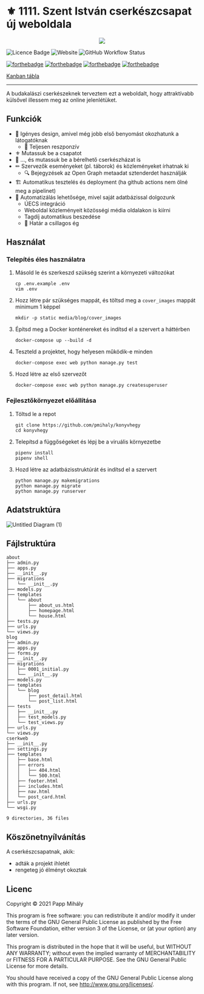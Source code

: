 # ⚜ 1111. Szent István cserkészcsapat új weboldala

<p align="center">
<img src="https://user-images.githubusercontent.com/47941079/130056456-67ac8987-df33-473f-a2c1-8b6d1b77ec7b.png">


![Licence Badge](https://img.shields.io/github/license/pmihaly/cserkweb?style=for-the-badge) 
![Website](https://img.shields.io/website?style=for-the-badge&url=https%3A%2F%2Fcserkweb.pappmihaly.com%2F)
![GitHub Workflow Status](https://img.shields.io/github/workflow/status/pmihaly/cserkweb/CI?style=for-the-badge)
   
[![forthebadge](https://forthebadge.com/images/badges/made-with-python.svg)](https://forthebadge.com) [![forthebadge](https://forthebadge.com/images/badges/made-with-crayons.svg)](https://forthebadge.com) [![forthebadge](https://forthebadge.com/images/badges/contains-cat-gifs.svg)](https://forthebadge.com) [![forthebadge](https://forthebadge.com/images/badges/check-it-out.svg)](https://forthebadge.com)
   
[Kanban tábla](https://github.com/pmihaly/cserkweb/projects/)
</p>

---

A budakalászi cserkészeknek terveztem ezt a weboldalt, hogy attraktívabb külsővel illessem meg az online jelenlétüket.

## Funkciók

* 🍃 Igényes design, amivel még jobb első benyomást okozhatunk a látogatóknak
    * 📱 Teljesen reszponzív 
* ⚜ Mutassuk be a csapatot
* 🏡 ..., és mutassuk be a bérelhető cserkészházat is
* ✏ Szervezők eseményeket (pl. táborok) és közleményeket írhatnak ki
    * 🔍 Bejegyzések az Open Graph metaadat sztenderdet használják
* 🏗 Automatikus tesztelés és deployment (ha github actions nem ölné meg a pipelinet)
* 🤖 Automatizálás lehetősége, mivel saját adatbázissal dolgozunk
    * ÚECS integráció
    * Weboldal közleményeit közösségi média oldalakon is kiírni
    * Tagdíj automatikus beszedése
    * 🌠 Határ a csillagos ég


## Használat

### Telepítés éles használatra

1. Másold le és szerkeszd szükség szerint a környezeti változókat

   ```shell
   cp .env.example .env
   vim .env
   ```

1. Hozz létre pár szükséges mappát, és töltsd meg a `cover_images` mappát minimum 1 képpel

   ```shell
   mkdir -p static media/blog/cover_images
   ```
   
1. Építsd meg a Docker konténereket és indítsd el a szervert a háttérben

   ```shell
   docker-compose up --build -d
   ```
   
1. Teszteld a projektet, hogy helyesen működik-e minden

   ```
   docker-compose exec web python manage.py test
   ```

1. Hozd létre az első szervezőt

   ```
   docker-compose exec web python manage.py createsuperuser
   ```

### Fejlesztőkörnyezet előállítása

1. Töltsd le a repot

    ``` shell
    git clone https://github.com/pmihaly/konyvhegy
    cd konyvhegy
    ```

1. Telepítsd a függőségeket és lépj be a viruális környezetbe

   ```
   pipenv install
   pipenv shell
   ```


1. Hozd létre az adatbázisstruktúrát és indítsd el a szervert

   ```
   python manage.py makemigrations
   python manage.py migrate 
   python manage.py runserver
   ```
   
## Adatstruktúra

![Untitled Diagram (1)](https://user-images.githubusercontent.com/47941079/130237217-b1295227-10b4-4308-bc1a-0ae2e0d69be1.png)




## Fájlstruktúra

<!-- tree about blog cserkweb -I 'assets' -->

```
about
├── admin.py
├── apps.py
├── __init__.py
├── migrations
│   └── __init__.py
├── models.py
├── templates
│   └── about
│       ├── about_us.html
│       ├── homepage.html
│       └── house.html
├── tests.py
├── urls.py
└── views.py
blog
├── admin.py
├── apps.py
├── forms.py
├── __init__.py
├── migrations
│   ├── 0001_initial.py
│   └── __init__.py
├── models.py
├── templates
│   └── blog
│       ├── post_detail.html
│       └── post_list.html
├── tests
│   ├── __init__.py
│   ├── test_models.py
│   └── test_views.py
├── urls.py
└── views.py
cserkweb
├── __init__.py
├── settings.py
├── templates
│   ├── base.html
│   ├── errors
│   │   ├── 404.html
│   │   └── 500.html
│   ├── footer.html
│   ├── includes.html
│   ├── nav.html
│   └── post_card.html
├── urls.py
└── wsgi.py

9 directories, 36 files
```

## Köszönetnyílvánítás

A cserkészcsapatnak, akik:
- adták a projekt ihletét
- rengeteg jó élményt okoztak

## Licenc

Copyright © 2021 Papp Mihály

This program is free software: you can redistribute it and/or modify
it under the terms of the GNU General Public License as published by
the Free Software Foundation, either version 3 of the License, or
(at your option) any later version.

This program is distributed in the hope that it will be useful,
but WITHOUT ANY WARRANTY; without even the implied warranty of
MERCHANTABILITY or FITNESS FOR A PARTICULAR PURPOSE.  See the
GNU General Public License for more details.

You should have received a copy of the GNU General Public License
along with this program.  If not, see <http://www.gnu.org/licenses/>.
